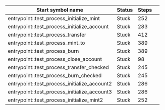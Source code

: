 | Start symbol name                            | Status | Steps |   |
|----------------------------------------------|--------|-------|---|
| entrypoint::test_process_initialize_mint     | Stuck  | 252   |   |
| entrypoint::test_process_initialize_account  | Stuck  | 283   |   |
| entrypoint::test_process_transfer            | Stuck  | 412   |   |
| entrypoint::test_process_mint_to             | Stuck  | 389   |   |
| entrypoint::test_process_burn                | Stuck  | 389   |   |
| entrypoint::test_process_close_account       | Stuck  | 98    |   |
| entrypoint::test_process_transfer_checked    | Stuck  | 245   |   |
| entrypoint::test_process_burn_checked        | Stuck  | 245   |   |
| entrypoint::test_process_initialize_account2 | Stuck  | 286   |   |
| entrypoint::test_process_initialize_account3 | Stuck  | 286   |   |
| entrypoint::test_process_initialize_mint2    | Stuck  | 252   |   |
